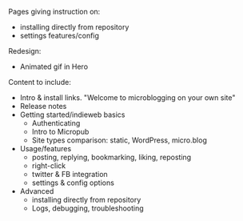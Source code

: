 Pages giving instruction on:

- installing directly from repository
- settings features/config

Redesign:

- Animated gif in Hero

Content to include:

- Intro & install links. "Welcome to microblogging on your own site"
- Release notes
- Getting started/indieweb basics
  - Authenticating
  - Intro to Micropub
  - Site types comparison: static, WordPress, micro.blog
- Usage/features
  - posting, replying, bookmarking, liking, reposting
  - right-click
  - twitter & FB integration
  - settings & config options
- Advanced
  - installing directly from repository
  - Logs, debugging, troubleshooting
